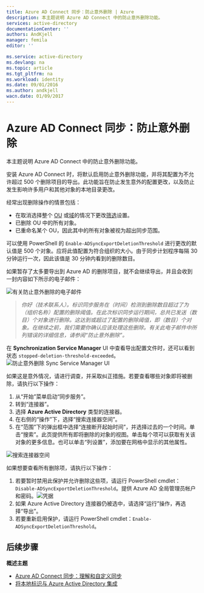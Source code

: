 ```yaml
---
title: Azure AD Connect 同步：防止意外删除 | Azure
description: 本主题说明 Azure AD Connect 中的防止意外删除功能。
services: active-directory
documentationCenter: ''
authors: AndKjell
manager: femila
editor: ''

ms.service: active-directory
ms.devlang: na
ms.topic: article
ms.tgt_pltfrm: na
ms.workload: identity
ms.date: 09/01/2016
ms.author: andkjell
wacn.date: 01/09/2017
---
```


# Azure AD Connect 同步：防止意外删除
本主题说明 Azure AD Connect 中的防止意外删除功能。

安装 Azure AD Connect 时，将默认启用防止意外删除功能，并将其配置为不允许超过 500 个删除项目的导出。此功能旨在防止发生意外的配置更改，以及防止发生影响许多用户和其他对象的本地目录更改。

经常出现删除操作的情景包括：

- 在取消选择整个 [OU](./active-directory-aadconnectsync-configure-filtering.md#organizational-unitbased-filtering) 或[域](./active-directory-aadconnectsync-configure-filtering.md#domain-based-filtering)的情况下更改[筛选](./active-directory-aadconnectsync-configure-filtering.md)设置。
- 已删除 OU 中的所有对象。
- 已重命名某个 OU，因此其中的所有对象被视为超出同步范围。

可以使用 PowerShell 的 `Enable-ADSyncExportDeletionThreshold` 进行更改的默认值是 500 个对象。应将此值配置为符合组织的大小。由于同步计划程序每隔 30 分钟运行一次，因此该值是 30 分钟内看到的删除数目。

如果暂存了太多要导出到 Azure AD 的删除项目，就不会继续导出，并且会收到一封内容如下所示的电子邮件：

![有关防止意外删除的电子邮件](./media/active-directory-aadconnectsync-feature-prevent-accidental-deletes/email.png)

> *你好（技术联系人）。标识同步服务在（时间）检测到删除数目超过了为（组织名称）配置的删除阈值。在此次标识同步运行期间，总共已发送（数目）个对象进行删除。这达到或超过了配置的删除阈值，即（数目）个对象。在继续之前，我们需要你确认应该处理这些删除。有关此电子邮件中所列错误的详细信息，请参阅“防止意外删除”。*

在 **Synchronization Service Manager** UI 中查看导出配置文件时，还可以看到状态 `stopped-deletion-threshold-exceeded`。![防止意外删除 Sync Service Manager UI](./media/active-directory-aadconnectsync-feature-prevent-accidental-deletes/syncservicemanager.png)

如果这是意外情况，请进行调查，并采取纠正措施。若要查看哪些对象即将被删除，请执行以下操作：

1. 从“开始”菜单启动“同步服务”。
2. 转到“连接器”。
3. 选择 **Azure Active Directory** 类型的连接器。
4. 在右侧的“操作”下，选择“搜索连接器空间”。
5. 在“范围”下的弹出框中选择“连接断开起始时间”，并选择过去的一个时间。单击“搜索”。此页提供所有即将删除的对象的视图。单击每个项可以获取有关该对象的更多信息。也可以单击“列设置”，添加要在网格中显示的其他属性。

![搜索连接器空间](./media/active-directory-aadconnectsync-feature-prevent-accidental-deletes/searchcs.png)

如果想要查看所有删除项，请执行以下操作：

1. 若要暂时禁用此保护并允许删除这些项，请运行 PowerShell cmdlet：`Disable-ADSyncExportDeletionThreshold`。提供 Azure AD 全局管理员帐户和密码。![凭据](./media/active-directory-aadconnectsync-feature-prevent-accidental-deletes/credentials.png)
2. 如果 Azure Active Directory 连接器仍被选中，请选择“运行”操作，再选择“导出”。
3. 若要重新启用保护，请运行 PowerShell cmdlet：`Enable-ADSyncExportDeletionThreshold`。

## 后续步骤

**概述主题**

- [Azure AD Connect 同步：理解和自定义同步](./active-directory-aadconnectsync-whatis.md)
- [将本地标识与 Azure Active Directory 集成](./active-directory-aadconnect.md)

<!---HONumber=Mooncake_Quality_Review_0104_2017-->